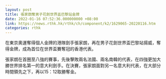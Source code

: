 ```yaml
---
layout: post
title: 張家朗奪男子花劍世界盃巴黎站金牌
date: 2022-01-16 07:52:36.000000000 +08:00
link: https://news.rthk.hk/rthk/ch/component/k2/1629065-20220116.htm
categories: rthk
---
```


在東京奧運奪得個人金牌的港隊劍手張家朗，再在男子花劍世界盃巴黎站揚威，奪得金牌，成為首位在世界盃賽奪冠的香港代表。

張家朗在首圈至八強的賽事，先後擊敗兩名法國、兩名南韓的代表，在四強更加大勝世界排名第一的意大利劍手。在決賽，張家朗面對另一名意大利代表，在大部分時間領先之下，再以15：12取勝奪金。
